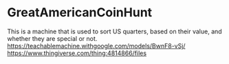 # GreatAmericanCoinHunt
This is a machine that is used to sort US quarters, based on their value, and whether they are special or not.
https://teachablemachine.withgoogle.com/models/BwnF8-vSj/
https://www.thingiverse.com/thing:4814866/files
